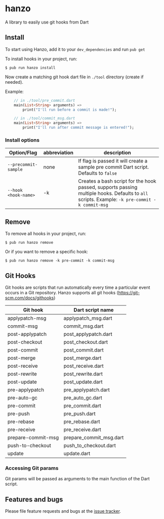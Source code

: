 # hanzo

A library to easily use git hooks from Dart

## Install

To start using Hanzo, add it to your `dev_dependencies` and run `pub get`

To install hooks in your project, run:

    $ pub run hanzo install
        
Now create a matching git hook dart file in `./tool` directory (create if needed).
    
Example:
    
```dart
    // in ./tool/pre_commit.dart
    main(List<String> arguments) => 
        print("I'll run before a commit is made!");

    // in ./tool/commit_msg.dart
    main(List<String> arguments) => 
        print("I'll run after commit message is entered!");
```
        

### Install options

| Option/Flag | abbreviation | description |
| -------- | ---------- | ---------- |
| `--precommit-sample` | none | If flag is passed it will create a sample pre commit Dart script. Defaults to `false` |
| `--hook <hook-name>` | -k | Creates a bash script for the hook passed, supports passing multiple hooks. Defaults to `all` scripts. Example: `-k pre-commit -k commit-msg` |

## Remove

To remove all hooks in your project, run:

    $ pub run hanzo remove
    
Or if you want to remove a specific hook:
    
    $ pub run hanzo remove -k pre-commit -k commit-msg

## Git Hooks

Git hooks are scripts that run automatically every time a particular event occurs in a Git repository. 
Hanzo supports all git hooks (https://git-scm.com/docs/githooks)

| Git hook | Dart script name |
| -------- | ---------- |
| applypatch-msg | applypatch_msg.dart |
| commit-msg | commit_msg.dart |
| post-applypatch | post_applypatch.dart |
| post-checkout | post_checkout.dart |
| post-commit | post_commit.dart |
| post-merge | post_merge.dart |
| post-receive | post_receive.dart |
| post-rewrite | post_rewrite.dart |
| post-update | post_update.dart |
| pre-applypatch | pre_applypatch.dart |
| pre-auto-gc | pre_auto_gc.dart |
| pre-commit | pre_commit.dart |
| pre-push | pre_push.dart |
| pre-rebase | pre_rebase.dart |
| pre-receive | pre_receive.dart |
| prepare-commit-msg | prepare_commit_msg.dart |
| push-to-checkout | push_to_checkout.dart |
| update | update.dart |

### Accessing Git params

Git params will be passed as arguments to the main function of the Dart script.

## Features and bugs

Please file feature requests and bugs at the [issue tracker][tracker].

[tracker]: https://github.com/andresaraujo/hanzo/issues
